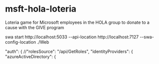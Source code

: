 # msft-hola-loteria
Loteria game for Microsoft employees in the HOLA group to donate to a cause with the GIVE program

swa start http://localhost:5033 --api-location http://localhost:7127 --swa-config-location ./Web

 "auth": {
    //"rolesSource": "/api/GetRoles",
    "identityProviders": {
      "azureActiveDirectory": {